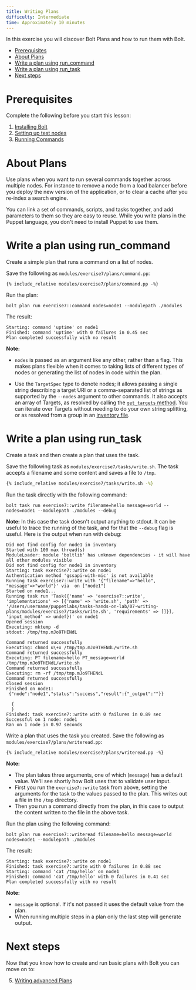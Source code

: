 ```yaml
---
title: Writing Plans
difficulty: Intermediate
time: Approximately 10 minutes
---
```


In this exercise you will discover Bolt Plans and how to run them with Bolt.

- [Prerequisites](#prerequisites)
- [About Plans](#about-plans)
- [Write a plan using run_command](#write-a-plan-using-runcommand)
- [Write a plan using run_task](#write-a-plan-using-runtask)
- [Next steps](#next-steps)

# Prerequisites
Complete the following before you start this lesson:

1. [Installing Bolt](./installing_bolt.md)
2. [Setting up test nodes](./test_nodes.md)
1. [Running Commands](./running_commands.md)

# About Plans

Use plans when you want to run several commands together across multiple nodes. For instance to remove a node from a load balancer before you deploy the new version of the application, or to clear a cache after you re-index a search engine.

You can link a set of commands, scripts, and tasks together, and add parameters to them so they are easy to reuse. While you write plans in the Puppet language, you don't need to install Puppet to use them.


# Write a plan using run_command

Create a simple plan that runs a command on a list of nodes.

Save the following as `modules/exercise7/plans/command.pp`:

```puppet
{% include_relative modules/exercise7/plans/command.pp -%}
```

Run the plan:

```shell
bolt plan run exercise7::command nodes=node1 --modulepath ./modules
```

The result:

```plain
Starting: command 'uptime' on node1
Finished: command 'uptime' with 0 failures in 0.45 sec
Plan completed successfully with no result
```

**Note:**

* `nodes` is passed as an argument like any other, rather than a flag. This makes plans flexible when it comes to taking lists of different types of nodes or generating the list of nodes in code within the plan.

* Use the `TargetSpec` type to denote nodes; it allows passing a single string describing a target URI or a comma-separated list of strings as supported by the `--nodes` argument to other commands. It also accepts an array of Targets, as resolved by calling the [`get_targets` method](https://puppet.com/docs/bolt/latest/writing_plans.html#calling-basic-plan-functions). You can iterate over Targets without needing to do your own string splitting, or as resolved from a group in an [inventory file](https://puppet.com/docs/bolt/latest/inventory_file.html).


# Write a plan using run_task
Create a task and then create a plan that uses the task.

Save the following task as `modules/exercise7/tasks/write.sh`. The task accepts a filename and some content and saves a file to `/tmp`.

```bash
{% include_relative modules/exercise7/tasks/write.sh -%}
```

Run the task directly with the following command:

```shell
bolt task run exercise7::write filename=hello message=world --nodes=node1 --modulepath ./modules --debug
```

**Note:** In this case the task doesn't output anything to stdout. It can be useful to trace the running of the task, and for that the `--debug` flag is useful. Here is the output when run with debug:

```plain
Did not find config for node1 in inventory
Started with 100 max thread(s)
ModuleLoader: module 'boltlib' has unknown dependencies - it will have all other modules visible
Did not find config for node1 in inventory
Starting: task exercise7::write on node1
Authentication method 'gssapi-with-mic' is not available
Running task exercise7::write with '{"filename"=>"hello", "message"=>"world"}' via  on ["node1"]
Started on node1...
Running task run 'Task({'name' => 'exercise7::write', 'implementations' => [{'name' => 'write.sh', 'path' => '/Users/username/puppetlabs/tasks-hands-on-lab/07-writing-plans/modules/exercise7/tasks/write.sh', 'requirements' => []}], 'input_method' => undef})' on node1
Opened session
Executing: mktemp -d
stdout: /tmp/tmp.mJo9THENdL

Command returned successfully
Executing: chmod u\+x /tmp/tmp.mJo9THENdL/write.sh
Command returned successfully
Executing: PT_filename=hello PT_message=world /tmp/tmp.mJo9THENdL/write.sh
Command returned successfully
Executing: rm -rf /tmp/tmp.mJo9THENdL
Command returned successfully
Closed session
Finished on node1:
 {"node":"node1","status":"success","result":{"_output":""}}

  {
  }
Finished: task exercise7::write with 0 failures in 0.89 sec
Successful on 1 node: node1
Ran on 1 node in 0.97 seconds
```

Write a plan that uses the task you created. Save the following as `modules/exercise7/plans/writeread.pp`:

```puppet
{% include_relative modules/exercise7/plans/writeread.pp -%}
```

**Note:**

* The plan takes three arguments, one of which (`message`) has a default value. We'll see shortly how Bolt uses that to validate user input.
* First you run the `exercise7::write` task from above, setting the arguments for the task to the values passed to the plan. This writes out a file in the `/tmp` directory.
* Then you run a command directly from the plan, in this case to output the content written to the file in the above task.

Run the plan using the following command:

```shell
bolt plan run exercise7::writeread filename=hello message=world nodes=node1 --modulepath ./modules
```

The result:

```plain
Starting: task exercise7::write on node1
Finished: task exercise7::write with 0 failures in 0.88 sec
Starting: command 'cat /tmp/hello' on node1
Finished: command 'cat /tmp/hello' with 0 failures in 0.41 sec
Plan completed successfully with no result
```

**Note:**

* `message` is optional. If it's not passed it uses the default value from the plan.
* When running multiple steps in a plan only the last step will generate output.


# Next steps

Now that you know how to create and run basic plans with Bolt you can move on to:

5. [Writing advanced Plans](./advanced_plans.md)
